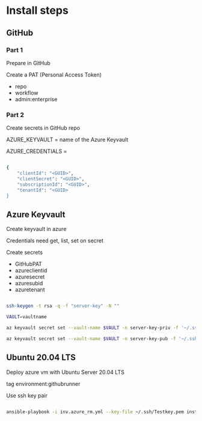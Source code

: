 # Install steps

## GitHub

### Part 1

Prepare in GitHub

Create a PAT (Personal Access Token)

- repo
- workflow
- admin:enterprise

### Part 2

Create secrets in GitHub repo

AZURE_KEYVAULT = name of the Azure Keyvault

AZURE_CREDENTIALS =

```bash

{
    "clientId": "<GUID>",
    "clientSecret": "<GUID>",
    "subscriptionId": "<GUID>",
    "tenantId": "<GUID>
}

```

## Azure Keyvault

Create keyvault in azure

Credentials need get, list, set on secret

Create secrets

- GitHubPAT
- azureclientid
- azuresecret
- azuresubid
- azuretenant

```bash

ssh-keygen -t rsa -q -f "server-key" -N ""

VAULT=vaultname

az keyvault secret set --vault-name $VAULT -n server-key-priv -f '~/.ssh/server-key'

az keyvault secret set --vault-name $VAULT -n server-key-pub -f '~/.ssh/server-key.pub'

```

## Ubuntu 20.04 LTS

Deploy azure vm with Ubuntu Server 20.04 LTS

tag environment:githubrunner

Use ssh key pair

```bash

ansible-playbook -i inv.azure_rm.yml --key-file ~/.ssh/Testkey.pem install_github_runner.yml -e "ansible_user=azureuser"

```
